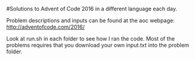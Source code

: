 #Solutions to Advent of Code 2016
in a different language each day.

Problem descriptions and inputs can be found at the aoc webpage: http://adventofcode.com/2016/

Look at run.sh in each folder to see how I ran the code. Most of the problems requires that you download your own input.txt into the problem folder.

